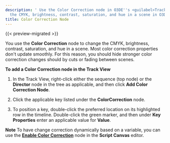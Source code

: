 ```yaml
---
description: ' Use the Color Correction node in O3DE''s <guilabel>Track View</guilabel> editor to change
  the CMYK, brightness, contrast, saturation, and hue in a scene in O3DE. '
title: Color Correction Node
---
```


{{< preview-migrated >}}

You use the **Color Correction** node to change the CMYK, brightness, contrast, saturation, and hue in a scene. Most color correction properties don't update smoothly. For this reason, you should hide stronger color correction changes should by cuts or fading between scenes.

**To add a Color Correction node in the Track View**

1. In the Track View, right-click either the sequence (top node) or the **Director** node in the tree as applicable, and then click **Add Color Correction Node**.

1. Click the applicable key listed under the **ColorCorrection** node.

1. To position a key, double-click the preferred location on its highlighted row in the timeline. Double-click the green marker, and then under **Key Properties** enter an applicable value for **Value**.

**Note**
To have change correction dynamically based on a variable, you can use the **[Enable Color Correction](/docs/userguide/rendering/enable/color-correction-node.md)** node in the **Script Canvas** editor.
